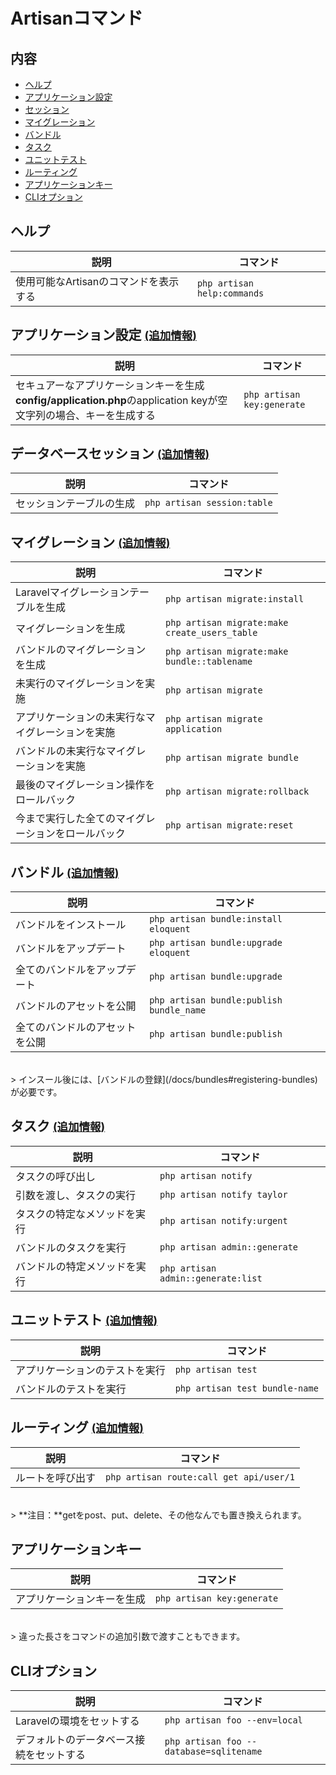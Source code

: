# Artisanコマンド

## 内容

- [ヘルプ](#help)
- [アプリケーション設定](#application-configuration)
- [セッション](#sessions)
- [マイグレーション](#migrations)
- [バンドル](#bundles)
- [タスク](#tasks)
- [ユニットテスト](#unit-tests)
- [ルーティング](#routing)
- [アプリケーションキー](#keys)
- [CLIオプション](#cli-options)

<a name="help"></a>
## ヘルプ

説明  | コマンド
------------- | -------------
使用可能なArtisanのコマンドを表示する | `php artisan help:commands`

<a name="application-configuration"></a>
## アプリケーション設定 <small>[(追加情報)](/docs/install#basic-configuration)</small>

説明  | コマンド
------------- | -------------
セキュアーなアプリケーションキーを生成**config/application.php**のapplication keyが空文字列の場合、キーを生成する| `php artisan key:generate`

<a name="sessions"></a>
## データベースセッション <small>[(追加情報)](/docs/session/config#database)</small>

説明  | コマンド
------------- | -------------
セッションテーブルの生成  | `php artisan session:table`

<a name="migrations"></a>
## マイグレーション <small>[(追加情報)](/docs/database/migrations)</small>

説明  | コマンド
------------- | -------------
Laravelマイグレーションテーブルを生成  | `php artisan migrate:install`
マイグレーションを生成  | `php artisan migrate:make create_users_table`
バンドルのマイグレーションを生成  |  `php artisan migrate:make bundle::tablename`
未実行のマイグレーションを実施  |  `php artisan migrate`
アプリケーションの未実行なマイグレーションを実施 |  `php artisan migrate application`
バンドルの未実行なマイグレーションを実施  |  `php artisan migrate bundle`
最後のマイグレーション操作をロールバック | `php artisan migrate:rollback`
今まで実行した全てのマイグレーションをロールバック  |  `php artisan migrate:reset`

<a name="bundles"></a>
## バンドル <small>[(追加情報)](/docs/bundles)</small>

説明  | コマンド
------------- | -------------
バンドルをインストール  |  `php artisan bundle:install eloquent`
バンドルをアップデート  |  `php artisan bundle:upgrade eloquent`
全てのバンドルをアップデート | `php artisan bundle:upgrade`
バンドルのアセットを公開 | `php artisan bundle:publish bundle_name`
全てのバンドルのアセットを公開 | `php artisan bundle:publish`

<br>
> インスール後には、[バンドルの登録](/docs/bundles#registering-bundles)が必要です。

<a name="tasks"></a>
## タスク <small>[(追加情報)](/docs/artisan/tasks)</small>

説明  | コマンド
------------- | -------------
タスクの呼び出し  |  `php artisan notify`
引数を渡し、タスクの実行  |  `php artisan notify taylor`
タスクの特定なメソッドを実行  |  `php artisan notify:urgent`
バンドルのタスクを実行 | `php artisan admin::generate`
バンドルの特定メソッドを実行  |  `php artisan admin::generate:list`

<a name="unit-tests"></a>
## ユニットテスト <small>[(追加情報)](/docs/testing)</small>

説明  | コマンド
------------- | -------------
アプリケーションのテストを実行  |  `php artisan test`
バンドルのテストを実行  |  `php artisan test bundle-name`

<a name="routing"></a>
## ルーティング <small>[(追加情報)](/docs/routing)</small>

説明  | コマンド
------------- | -------------
ルートを呼び出す  |  `php artisan route:call get api/user/1`

<br>
> **注目：**getをpost、put、delete、その他なんでも置き換えられます。

<a name="keys"></a>
## アプリケーションキー

説明  | コマンド
------------- | -------------
アプリケーションキーを生成  |  `php artisan key:generate`

<br>
> 違った長さをコマンドの追加引数で渡すこともできます。

<a name="cli-options"></a>
## CLIオプション

説明  | コマンド
------------- | -------------
Laravelの環境をセットする  |  `php artisan foo --env=local`
デフォルトのデータベース接続をセットする  |  `php artisan foo --database=sqlitename`
